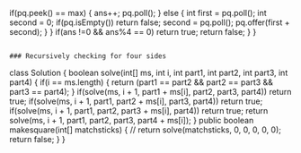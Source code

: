 if(pq.peek() == max) {
ans++;
pq.poll();
}
else {
int first = pq.poll();
int second = 0;
if(pq.isEmpty()) return false;
second = pq.poll();
pq.offer(first + second);
}
}
if(ans !=0 && ans%4 == 0) return true;
return false;
}
}
```
​
### Recursively checking for four sides
```
class Solution {
boolean solve(int[] ms, int i, int part1, int part2, int part3, int part4) {
if(i == ms.length) {
return (part1 == part2 && part2 == part3 && part3 == part4);
}
if(solve(ms, i + 1, part1 + ms[i], part2, part3, part4))
return true;
if(solve(ms, i + 1, part1, part2 + ms[i], part3, part4))
return true;
if(solve(ms, i + 1, part1, part2, part3 + ms[i], part4))
return true;
return solve(ms, i + 1, part1, part2, part3, part4 + ms[i]);
}
public boolean makesquare(int[] matchsticks) {
// return solve(matchsticks, 0, 0, 0, 0, 0);
return false;
}
}
```